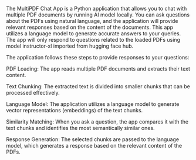 The MultiPDF Chat App is a Python application that allows you to chat with multiple PDF documents by running AI model locally. You can ask questions about the PDFs using natural language, and the application will provide relevant responses based on the content of the documents. This app utilizes a language model to generate accurate answers to your queries. The app will only respond to questions related to the loaded PDFs using model instructor-xl imported from hugging face hub.

The application follows these steps to provide responses to your questions:

PDF Loading: The app reads multiple PDF documents and extracts their text content.

Text Chunking: The extracted text is divided into smaller chunks that can be processed effectively.

Language Model: The application utilizes a language model to generate vector representations (embeddings) of the text chunks.

Similarity Matching: When you ask a question, the app compares it with the text chunks and identifies the most semantically similar ones.

Response Generation: The selected chunks are passed to the language model, which generates a response based on the relevant content of the PDFs.
